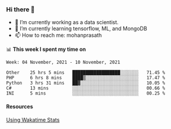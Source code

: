 ### Hi there 👋

- 🔭 I’m currently working as a data scientist.
- 🌱 I’m currently learning tensorflow, ML, and MongoDB
- 📫 How to reach me: mohanprasath

📊 **This week I spent my time on**
<!--START_SECTION:waka-->
```text
Week: 04 November, 2021 - 10 November, 2021

Other    25 hrs 5 mins   ██████████████████░░░░░░░   71.45 % 
PHP      6 hrs 8 mins    ████▒░░░░░░░░░░░░░░░░░░░░   17.47 % 
Python   3 hrs 31 mins   ██▓░░░░░░░░░░░░░░░░░░░░░░   10.05 % 
C#       13 mins         ░░░░░░░░░░░░░░░░░░░░░░░░░   00.66 % 
INI      5 mins          ░░░░░░░░░░░░░░░░░░░░░░░░░   00.25 % 
```
<!--END_SECTION:waka-->

#### Resources
[Using Wakatime Stats](https://github.com/marketplace/actions/waka-readme)

